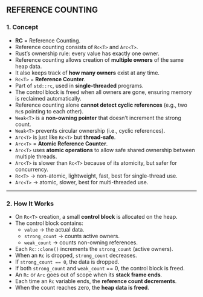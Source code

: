 ## REFERENCE COUNTING

### 1. Concept

* **RC** = Reference Counting.
* Reference counting consists of `Rc<T>` and `Arc<T>`.
* Rust’s ownership rule: every value has exactly one owner.
* Reference counting allows creation of **multiple owners** of the same heap data.
* It also keeps track of **how many owners** exist at any time.
* `Rc<T>` = **Reference Counter**.
* Part of `std::rc`, used in **single-threaded** programs.
* The control block is freed when all owners are gone, ensuring memory is reclaimed automatically.
* Reference counting alone **cannot detect cyclic references** (e.g., two `Rc`s pointing to each other).
* `Weak<T>` is a **non-owning pointer** that doesn’t increment the strong count.
* `Weak<T>` prevents circular ownership (i.e., cyclic references).
* `Arc<T>` is just like `Rc<T>` but **thread-safe**.
* `Arc<T>` = **Atomic Reference Counter**.
* `Arc<T>` uses **atomic operations** to allow safe shared ownership between multiple threads.
* `Arc<T>` is slower than `Rc<T>` because of its atomicity, but safer for concurrency.
* `Rc<T>` → non-atomic, lightweight, fast, best for single-thread use.
* `Arc<T>` → atomic, slower, best for multi-threaded use.

---

### 2. How It Works

* On `Rc<T>` creation, a small **control block** is allocated on the heap.
* The control block contains:
  - `value` → the actual data.
  - `strong_count` → counts active owners.
  - `weak_count` → counts non-owning references.
* Each `Rc::clone()` increments the `strong_count` (active owners).
* When an `Rc` is dropped, `strong_count` decreases.
* If `strong_count == 0`, the data is dropped.
* If both `strong_count` and `weak_count` == 0, the control block is freed.
* An `Rc` or `Arc` goes out of scope when its **stack frame ends**.
* Each time an `Rc` variable ends, the **reference count decrements**.
* When the count reaches zero, the **heap data is freed**.